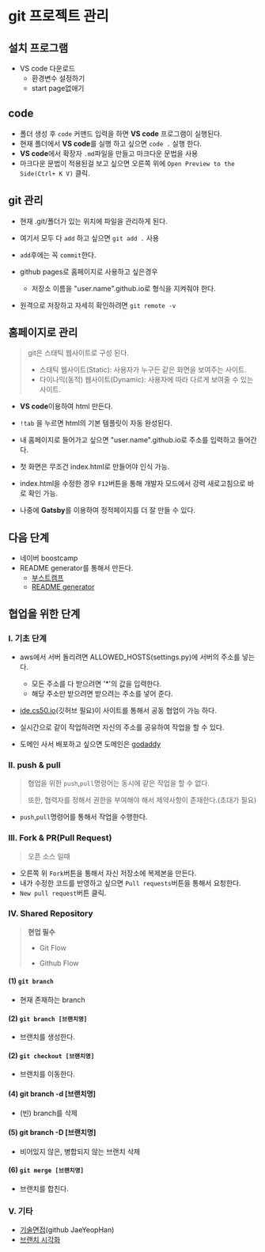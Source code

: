 # git 프로젝트 관리



## 설치 프로그램

- VS code 다운로드
  - 환경변수 설정하기
  - start page없애기



## code

- 폴더 생성 후 `code` 커맨드 입력을 하면 **VS code** 프로그램이 실행된다.
- 현재 폴더에서 **VS code**를 실행 하고 싶으면 `code .`  실행 한다.
- **VS code**에서 확장자 `.md`파일을 만들고  마크다운 문법을 사용
- 마크다운 문법이 적용된걸 보고 싶으면 오른쪽 위에  `Open Preview to the Side(Ctrl+ K V)` 클릭.



## git 관리

- 현재 .git/폴더가 있는 위치에 파일을 관리하게 된다.
- 여기서 모두 다 `add` 하고 싶으면 `git add .` 사용
- `add`후에는 꼭 `commit`한다. 
- github pages로 홈페이지로 사용하고 싶은경우
  - 저장소 이름을 "user.name".github.io로 형식을 지켜줘야 한다.

- 원격으로 저장하고 자세히 확인하려면 `git remote -v`



## 홈페이지로 관리

> git은 스태틱 웹사이트로 구성 된다.
>
> - 스태틱 웹사이트(Static): 사용자가 누구든 같은 화면을 보여주는 사이트.
> - 다이나믹(동적) 웹사이트(Dynamic): 사용자에 따라 다르게 보여줄 수 있는 사이트.



- **VS code**이용하여 html 만든다.

- `!tab` 을 누르면 html의 기본 템플릿이 자동 완성된다.

- 내 홈페이지로 들어가고 싶으면 "user.name".github.io로 주소를 입력하고 들어간다.

- 첫 화면은 무조건 index.html로 만들어야 인식 가능.

- index.html을 수정한 경우 `F12`버튼을 통해 개발자 모드에서 강력 새로고침으로 바로 확인 가능. 

- 나중에 **Gatsby**를 이용하여 정적페이지를 더 잘 만들 수 있다. 

  

## 다음 단계

- 네이버 boostcamp
- README generator를 통해서 만든다.
  - [부스트캠프](https://github.com/connect-foundation/2019-projectsinfo)
  - [README generator](https://github.com/kefranabg/readme-md-generator )



## 협업을 위한 단계

### l. 기초 단계

- aws에서 서버 돌리려면 ALLOWED_HOSTS(settings.py)에 서버의 주소를 넣는다.
  - 모든 주소를 다 받으려면 '*'의 값을 입력한다.
  - 해당 주소만 받으려면 받으려는 주소를 넣어 준다.
- [ide.cs50.io](ide.cs50.io)(깃허브 필요)이 사이트를 통해서 공동 협업이 가능 하다.
- 실시간으로 같이 작업하려면 자신의 주소를 공유하여 작업을 할 수 있다.

- 도메인 사서 배포하고 싶으면 도메인은 [godaddy](https://kr.godaddy.com/)



### ll. push & pull

> 협업을 위한 `push`,`pull`명령어는 동시에 같은 작업을 할 수 없다.
>
> 또한, 협력자를 정해서 권한을 부여해야 해서 제약사항이 존재한다.(초대가 필요)

- `push`,`pull`명령어를 통해서 작업을 수행한다.



### lll. Fork & PR(Pull Request)

> 오픈 소스 일때

- 오른쪽 위 `Fork`버튼을 통해서 자신 저장소에 복제본을 만든다.
- 내가 수정한 코드를 반영하고 싶으면 `Pull requests`버튼을 통해서 요청한다. 
- `New pull request`버튼 클릭.



### lV. Shared Repository

> **현업 필수**
>
> - Git Flow
>
> - Github Flow

#### (1) `git branch`

- 현재 존재하는 branch



#### (2) `git branch [브랜치명]`

- 브랜치를 생성한다.



#### (2) `git checkout [브랜치명]`

- 브랜치를 이동한다.



#### (4) git branch -d [브랜치명]

- (빈) branch를 삭제



#### (5) git branch -D [브랜치명]

- 비어있지 않은, 병합되지 않는 브랜치 삭제



#### (6) `git merge [브랜치명]`

- 브랜치를 합친다.





### V. 기타

- [기술면접](https://github.com/JaeYeopHan/Interview_Question_for_Beginner)(github JaeYeopHan)
- [브랜치 시각화](https://git-school.github.io/visualizing-git/)

